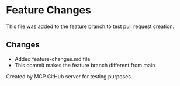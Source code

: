 # Feature Changes

This file was added to the feature branch to test pull request creation.

## Changes
- Added feature-changes.md file
- This commit makes the feature branch different from main

Created by MCP GitHub server for testing purposes.